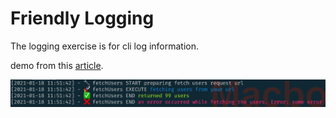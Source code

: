 # Friendly Logging

The logging exercise is for cli log information.

demo from this [article](https://medium.com/swlh/writing-user-friendly-logging-with-typescript-and-node-js-6af6b3a5d2ab).

![showcase](https://raw.githubusercontent.com/ProgramSimplified/friendly-logging/master/showcase.png)
